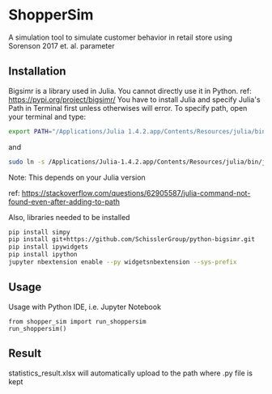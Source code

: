 # ShopperSim
A simulation tool to simulate customer behavior in retail store using Sorenson 2017 et. al. parameter
## Installation
Bigsimr is a library used in Julia. You cannot directly use it in Python. ref: https://pypi.org/project/bigsimr/
You have to install Julia and specify Julia's Path in Terminal first unless otherwises will error. 
To specify path, open your terminal and type: 
```sh
export PATH="/Applications/Julia 1.4.2.app/Contents/Resources/julia/bin:$PATH"
```
and
```sh
sudo ln -s /Applications/Julia-1.4.2.app/Contents/Resources/julia/bin/julia /usr/local/bin/julia
```
Note: This depends on your Julia version

ref: https://stackoverflow.com/questions/62905587/julia-command-not-found-even-after-adding-to-path

Also, libraries needed to be installed

```sh
pip install simpy
pip install git+https://github.com/SchisslerGroup/python-bigsimr.git
pip install ipywidgets
pip install ipython
jupyter nbextension enable --py widgetsnbextension --sys-prefix
```
## Usage
Usage with Python IDE, i.e. Jupyter Notebook
```
from shopper_sim import run_shoppersim
run_shoppersim()

```

## Result
statistics_result.xlsx will automatically upload to the path where .py file is kept






